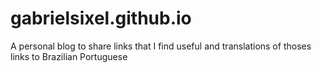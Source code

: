 # gabrielsixel.github.io
A personal blog to share links that I find useful and translations of thoses links to Brazilian Portuguese 
